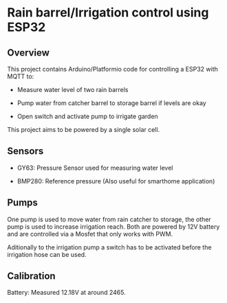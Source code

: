 # Rain barrel/Irrigation control using ESP32

## Overview
This project contains Arduino/Platformio code for controlling a ESP32 with MQTT to:

- Measure water level of two rain barrels

- Pump water from catcher barrel to storage barrel if levels are okay

- Open switch and activate pump to irrigate garden

This project aims to be powered by a single solar cell.

## Sensors

- GY63: Pressure Sensor used for measuring water level

- BMP280: Reference pressure (Also useful for smarthome application)

## Pumps
One pump is used to move water from rain catcher to storage, the other pump is used to increase irrigation reach. Both are powered by 12V battery and are controlled via a Mosfet that only works with PWM.

Aditionally to the irrigation pump a switch has to be activated before the irrigation hose can be used.



## Calibration

Battery: Measured 12.18V at around 2465.

